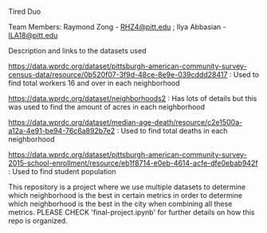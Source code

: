 Tired Duo

Team Members: Raymond Zong - RHZ4@pitt.edu ; Ilya Abbasian - ILA18@pitt.edu

Description and links to the datasets used

https://data.wprdc.org/dataset/pittsburgh-american-community-survey-census-data/resource/0b520f07-3f9d-48ce-8e9e-039cddd28417 : Used to find total workers 16 and over in each neighborhood

https://data.wprdc.org/dataset/neighborhoods2 : Has lots of details but this was used to find the amount of acres in each neighborhood

https://data.wprdc.org/dataset/median-age-death/resource/c2e1500a-a12a-4e91-be94-76c6a892b7e2 : Used to find total deaths in each neighborhood

https://data.wprdc.org/dataset/pittsburgh-american-community-survey-2015-school-enrollment/resource/eb1f8714-e0eb-4614-acfe-dfe0ebab942f : Used to find student population

This repository is a project where we use multiple datasets to determine which neighborhood is the best in certain metrics in order to determine which neighborhood is the best in the city when combining all these metrics. PLEASE CHECK 'final-project.ipynb' for further details on how this repo is organized.
